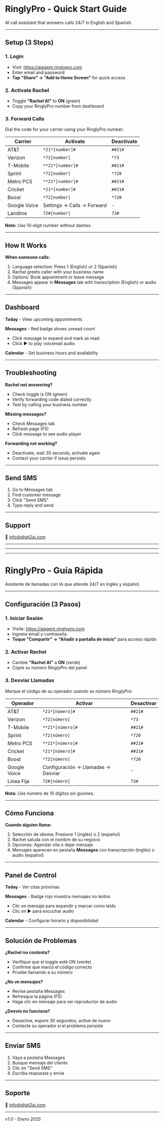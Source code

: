 # RinglyPro - Quick Start Guide

AI call assistant that answers calls 24/7 in English and Spanish.

---

## Setup (3 Steps)

### 1. Login
- Visit: https://aiagent.ringlypro.com
- Enter email and password
- **Tap "Share" → "Add to Home Screen"** for quick access

### 2. Activate Rachel
- Toggle **"Rachel AI"** to **ON** (green)
- Copy your RinglyPro number from dashboard

### 3. Forward Calls
Dial the code for your carrier using your RinglyPro number:

| Carrier | Activate | Deactivate |
|---------|----------|------------|
| AT&T | `*21*[number]#` | `##21#` |
| Verizon | `*72[number]` | `*73` |
| T-Mobile | `**21*[number]#` | `##21#` |
| Sprint | `*72[number]` | `*720` |
| Metro PCS | `**21*[number]#` | `##21#` |
| Cricket | `*21*[number]#` | `##21#` |
| Boost | `*72[number]` | `*720` |
| Google Voice | Settings → Calls → Forward | - |
| Landline | `72#[number]` | `73#` |

**Note:** Use 10-digit number without dashes.

---

## How It Works

**When someone calls:**
1. Language selection: Press 1 (English) or 2 (Spanish)
2. Rachel greets caller with your business name
3. Options: Book appointment or leave message
4. Messages appear in **Messages** tab with transcription (English) or audio (Spanish)

---

## Dashboard

**Today** - View upcoming appointments

**Messages** - Red badge shows unread count
- Click message to expand and mark as read
- Click ▶️ to play voicemail audio

**Calendar** - Set business hours and availability

---

## Troubleshooting

**Rachel not answering?**
- Check toggle is ON (green)
- Verify forwarding code dialed correctly
- Test by calling your business number

**Missing messages?**
- Check Messages tab
- Refresh page (F5)
- Click message to see audio player

**Forwarding not working?**
- Deactivate, wait 30 seconds, activate again
- Contact your carrier if issue persists

---

## Send SMS
1. Go to Messages tab
2. Find customer message
3. Click "Send SMS"
4. Type reply and send

---

## Support
📧 info@digit2ai.com

---

---

---

# RinglyPro - Guía Rápida

Asistente de llamadas con IA que atiende 24/7 en inglés y español.

---

## Configuración (3 Pasos)

### 1. Iniciar Sesión
- Visite: https://aiagent.ringlypro.com
- Ingrese email y contraseña
- **Toque "Compartir" → "Añadir a pantalla de inicio"** para acceso rápido

### 2. Activar Rachel
- Cambie **"Rachel AI"** a **ON** (verde)
- Copie su número RinglyPro del panel

### 3. Desviar Llamadas
Marque el código de su operador usando su número RinglyPro:

| Operador | Activar | Desactivar |
|----------|---------|------------|
| AT&T | `*21*[número]#` | `##21#` |
| Verizon | `*72[número]` | `*73` |
| T-Mobile | `**21*[número]#` | `##21#` |
| Sprint | `*72[número]` | `*720` |
| Metro PCS | `**21*[número]#` | `##21#` |
| Cricket | `*21*[número]#` | `##21#` |
| Boost | `*72[número]` | `*720` |
| Google Voice | Configuración → Llamadas → Desviar | - |
| Línea Fija | `72#[número]` | `73#` |

**Nota:** Use número de 10 dígitos sin guiones.

---

## Cómo Funciona

**Cuando alguien llama:**
1. Selección de idioma: Presione 1 (inglés) o 2 (español)
2. Rachel saluda con el nombre de su negocio
3. Opciones: Agendar cita o dejar mensaje
4. Mensajes aparecen en pestaña **Messages** con transcripción (inglés) o audio (español)

---

## Panel de Control

**Today** - Ver citas próximas

**Messages** - Badge rojo muestra mensajes no leídos
- Clic en mensaje para expandir y marcar como leído
- Clic en ▶️ para escuchar audio

**Calendar** - Configurar horario y disponibilidad

---

## Solución de Problemas

**¿Rachel no contesta?**
- Verifique que el toggle esté ON (verde)
- Confirme que marcó el código correcto
- Pruebe llamando a su número

**¿No ve mensajes?**
- Revise pestaña Messages
- Refresque la página (F5)
- Haga clic en mensaje para ver reproductor de audio

**¿Desvío no funciona?**
- Desactive, espere 30 segundos, active de nuevo
- Contacte su operador si el problema persiste

---

## Enviar SMS
1. Vaya a pestaña Messages
2. Busque mensaje del cliente
3. Clic en "Send SMS"
4. Escriba respuesta y envíe

---

## Soporte
📧 info@digit2ai.com

---

*v1.0 - Enero 2025*
